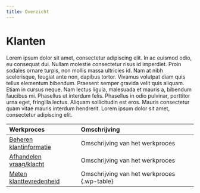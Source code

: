```yaml
---
title: Overzicht
---
```


# Klanten

Lorem ipsum dolor sit amet, consectetur adipiscing elit. In ac euismod odio, eu consequat dui. Nullam molestie consectetur risus id imperdiet. Proin sodales ornare turpis, non mollis massa ultricies id. Nam at nibh scelerisque, feugiat ante non, dapibus tortor. Vivamus volutpat diam quis tellus elementum bibendum. Praesent semper gravida velit quis aliquam. Etiam in cursus neque. Nam lectus ligula, malesuada et mauris a, bibendum faucibus mi. Phasellus ut interdum felis. Phasellus in odio pulvinar, porttitor urna eget, fringilla lectus. Aliquam sollicitudin est eros. Mauris consectetur quam vitae mauris interdum hendrerit. Lorem ipsum dolor sit amet, consectetur adipiscing elit.

Werkproces | Omschrijving
:--- | :---
[Beheren klantinformatie](beheren-klantinformatie.md) | Omschrijving van het werkproces
[Afhandelen vraag/klacht](afhandelen-vraag-klacht.md) | Omschrijving van het werkproces
[Meten klanttevredenheid](meten-klanttevredenheid.md) | Omschrijving van het werkproces {.wp-table}

